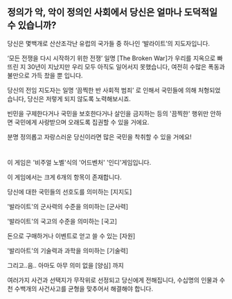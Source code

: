 ## 정의가 악, 악이 정의인 사회에서 당신은 얼마나 도덕적일 수 있습니까?

당신은 몇백개로 산산조각난 유럽의 국가들 중 하나인 ‘발라이트’의 지도자입니다.

‘모든 전쟁을 다시 시작하기 위한 전쟁’ 일명 [The Broken War]가 우리를 지옥으로 빠뜨린 지 30년이 지났지만 우리 모두 아직도 일어서지 못했습니다, 여전히 수많은 폭동과 불만으로 가득 찼을 뿐 입니다.

당신의 전임 지도자는 일명 ‘끔찍한 반 사회적 범죄’ 로 인해서 국민들에 의해 처형되었습니다, 당신은 저렇게 되지 않도록 노력해보시죠.

빈민을 구제한다거나 국민을 보호한다거나 살인을 금지하는 등의 '끔찍한' 행위만 안하면 국민에게 사랑받으며 오래도록 집권할 수 있을 거에요.

분명 정의롭고 자랑스러운 당신이라면 많은 국민을 착취할 수 있을 거에요!
 
#

이 게임은 '비주얼 노벨'식의 '어드벤처' '인디'게임입니다.

이 게임에서는 크게 6개의 항목이 존재합니다.

당신에 대한 국민들의 선호도를 의미하는 [지지도]

'발라이트'의 군사력의 수준을 의미하는 [군사력]

'발라이트'의 국고의 수준을 의미하는 [국고]

돈으로 구매하거나 이벤트로 얻고 쓸 수 있는 [자원]

'발리아트'의 기술력과 과학을 의미하는 [기술력]

그리고..음.. 아마도 아무 의미 없을 [양심] 까지


여러가지 사건과 선택지가 무작위로 선정되고 당신에게 전해집니다, 수십명의 인물과 수천 수백개의 사건사고를 균형을 맞추어서 해결해야 합니다.

